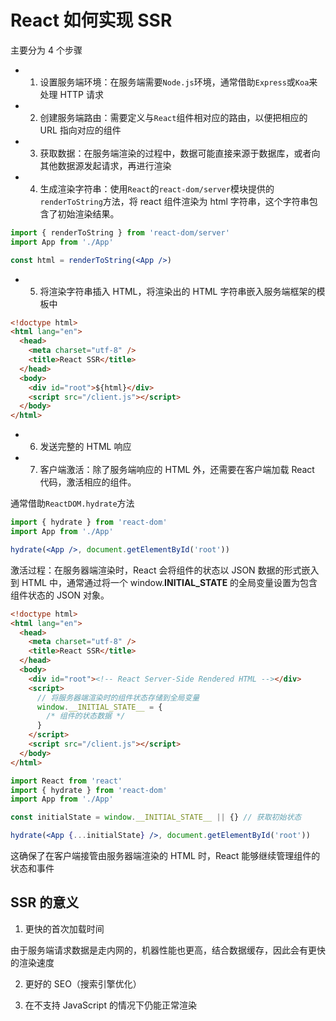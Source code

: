 # React 如何实现 SSR

主要分为 4 个步骤

- 1. 设置服务端环境：在服务端需要`Node.js`环境，通常借助`Express`或`Koa`来处理 HTTP 请求

- 2. 创建服务端路由：需要定义与`React`组件相对应的路由，以便把相应的 URL 指向对应的组件

- 3. 获取数据：在服务端渲染的过程中，数据可能直接来源于数据库，或者向其他数据源发起请求，再进行渲染

- 4. 生成渲染字符串：使用`React`的`react-dom/server`模块提供的`renderToString`方法，将 react 组件渲染为 html 字符串，这个字符串包含了初始渲染结果。

```jsx
import { renderToString } from 'react-dom/server'
import App from './App'

const html = renderToString(<App />)
```

- 5. 将渲染字符串插入 HTML，将渲染出的 HTML 字符串嵌入服务端框架的模板中

```html
<!doctype html>
<html lang="en">
  <head>
    <meta charset="utf-8" />
    <title>React SSR</title>
  </head>
  <body>
    <div id="root">${html}</div>
    <script src="/client.js"></script>
  </body>
</html>
```

- 6. 发送完整的 HTML 响应

- 7. 客户端激活：除了服务端响应的 HTML 外，还需要在客户端加载 React 代码，激活相应的组件。

通常借助`ReactDOM.hydrate`方法

```jsx
import { hydrate } from 'react-dom'
import App from './App'

hydrate(<App />, document.getElementById('root'))
```

激活过程：在服务器端渲染时，React 会将组件的状态以 JSON 数据的形式嵌入到 HTML 中，通常通过将一个 window.**INITIAL_STATE** 的全局变量设置为包含组件状态的 JSON 对象。

```html
<!doctype html>
<html lang="en">
  <head>
    <meta charset="utf-8" />
    <title>React SSR</title>
  </head>
  <body>
    <div id="root"><!-- React Server-Side Rendered HTML --></div>
    <script>
      // 将服务器端渲染时的组件状态存储到全局变量
      window.__INITIAL_STATE__ = {
        /* 组件的状态数据 */
      }
    </script>
    <script src="/client.js"></script>
  </body>
</html>
```

```jsx
import React from 'react'
import { hydrate } from 'react-dom'
import App from './App'

const initialState = window.__INITIAL_STATE__ || {} // 获取初始状态

hydrate(<App {...initialState} />, document.getElementById('root'))
```

这确保了在客户端接管由服务器端渲染的 HTML 时，React 能够继续管理组件的状态和事件

## SSR 的意义

1. 更快的首次加载时间

由于服务端请求数据是走内网的，机器性能也更高，结合数据缓存，因此会有更快的渲染速度

2. 更好的 SEO（搜索引擎优化）

3. 在不支持 JavaScript 的情况下仍能正常渲染
